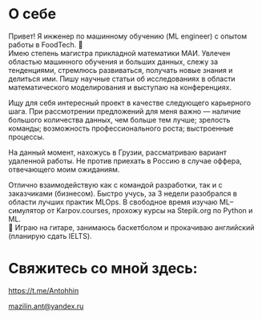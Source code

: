 # О себе

Привет! Я инженер по машинному обучению (ML engineer) с опытом работы в FoodTech. 🥐 \
Имею степень магистра прикладной математики МАИ. Увлечен областью машинного
обучения и больших данных, слежу за тенденциями, стремлюсь развиваться, получать
новые знания и делиться ими. Пишу научные статьи об исследованиях в области
математического моделирования и выступаю на конференциях.

Ищу для себя интересный проект в качестве следующего карьерного шага. При
рассмотрении предложений для меня важно — наличие большого количества данных, чем
больше тем лучше; зрелость команды; возможность профессионального роста;
выстроенные процессы.

На данный момент, нахожусь в Грузии, рассматриваю вариант удаленной работы. Не
против приехать в Россию в случае оффера, отвечающего моим ожиданиям.

Отлично взаимодействую как с командой разработки, так и с заказчиками (бизнесом).
Быстро учусь, за 3 недели разобрался в области лучших практик MLOps.
В свободное время изучаю ML–симулятор от Karpov.courses, прохожу курсы на Stepik.org по
Python и ML.\
🌱 Играю на гитаре, занимаюсь баскетболом и прокачиваю английский (планирую сдать IELTS).

# Свяжитесь со мной здесь:
https://t.me/Antohhin

mazilin.ant@yandex.ru
